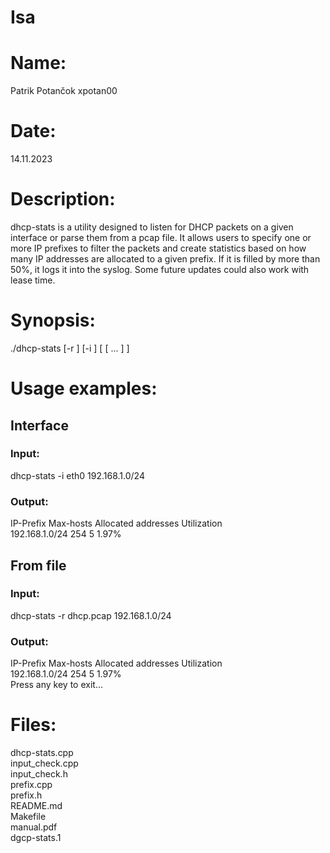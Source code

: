 # Isa
# Name: 
Patrik Potančok xpotan00
# Date: 
14.11.2023

# Description: 
dhcp-stats is a utility designed to listen for DHCP packets on a given interface or parse them from a pcap file. It allows users to specify one or more IP prefixes to filter the packets and create statistics based on how many IP addresses are allocated to a given prefix. If it is filled by more than 50%, it logs it into the syslog. Some future updates could also work with lease time.

# Synopsis: 
./dhcp-stats [-r <filename>] [-i <interface-name>] <ip-prefix> [ <ip-prefix> [ ... ] ]

# Usage examples:
## Interface 
### Input:
dhcp-stats -i eth0 192.168.1.0/24
### Output:
IP-Prefix             Max-hosts  Allocated addresses  Utilization  
192.168.1.0/24              254                    5         1.97%  

## From file
### Input:
dhcp-stats -r dhcp.pcap 192.168.1.0/24
### Output:
IP-Prefix             Max-hosts  Allocated addresses  Utilization  
192.168.1.0/24              254                    5         1.97%  
Press any key to exit...

# Files:
dhcp-stats.cpp  
input_check.cpp  
input_check.h  
prefix.cpp  
prefix.h  
README.md  
Makefile  
manual.pdf  
dgcp-stats.1  

